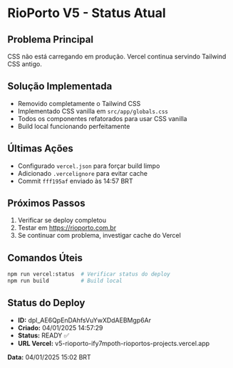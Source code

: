 # RioPorto V5 - Status Atual

## Problema Principal
CSS não está carregando em produção. Vercel continua servindo Tailwind CSS antigo.

## Solução Implementada
- Removido completamente o Tailwind CSS
- Implementado CSS vanilla em `src/app/globals.css`
- Todos os componentes refatorados para usar CSS vanilla
- Build local funcionando perfeitamente

## Últimas Ações
- Configurado `vercel.json` para forçar build limpo
- Adicionado `.vercelignore` para evitar cache
- Commit `fff195af` enviado às 14:57 BRT

## Próximos Passos
1. Verificar se deploy completou
2. Testar em https://rioporto.com.br
3. Se continuar com problema, investigar cache do Vercel

## Comandos Úteis
```bash
npm run vercel:status  # Verificar status do deploy
npm run build          # Build local
```

## Status do Deploy
- **ID:** dpl_AE6QpEnDAhfsVuYwXDdAEBMgp6Ar
- **Criado:** 04/01/2025 14:57:29
- **Status:** READY ✅
- **URL Vercel:** v5-rioporto-ify7mpoth-rioportos-projects.vercel.app

**Data:** 04/01/2025 15:02 BRT